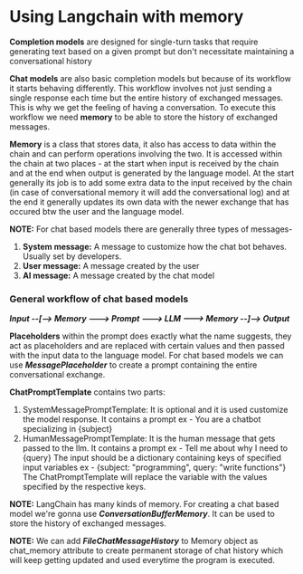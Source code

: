 # Using Langchain with memory

**Completion models** are designed for single-turn tasks that require generating text based on a given prompt but don't necessitate maintaining a conversational history

**Chat models** are also basic completion models but because of its workflow it starts behaving differently. This workflow involves not just sending a single response each time but the entire history of exchanged messages. This is why we get the feeling of having a conversation. To execute this workflow we need **memory** to be able to store the history of exchanged messages.

**Memory** is a class that stores data, it also has access to data within the chain and can perform operations involving the two. It is accessed within the chain at two places - at the start when input is received by the chain and at the end when output is generated by the language model. At the start generally its job is to add some extra data to the input received by the chain (in case of conversational memory it will add the conversational log) and at the end it generally updates its own data with the newer exchange that has occured btw the user and the language model.

**NOTE:** For chat based models there are generally three types of messages-
1. **System message:** A message to customize how the chat bot behaves. Usually set by developers.
2. **User message:** A message created by the user
3. **AI message:** A message created by the chat model

### General workflow of chat based models

***Input --[--> Memory ---> Prompt ---> LLM ---> Memory --]--> Output***

**Placeholders** within the prompt does exactly what the name suggests, they act as placeholders and are replaced with certain values and then passed with the input data to the language model. For chat based models we can use ***MessagePlaceholder*** to create a prompt containing the entire conversational exchange.

**ChatPromptTemplate** contains two parts:
1. SystemMessagePromptTemplate: It is optional and it is used customize the model response. It contains a prompt ex - You are a chatbot specializing in {subject}
2. HumanMessagePromptTemplate: It is the human message that gets passed to the llm. It contains a prompt ex - Tell me about why I need to {query}
The input should be a dictionary containing keys of specified input variables ex - {subject: "programming", query: "write functions"}
The ChatPromptTemplate will replace the variable with the values specified by the respective keys.

**NOTE:** LangChain has many kinds of memory. For creating a chat based model we're gonna use ***ConversationBufferMemory***. It can be used to store the history of exchanged messages.

**NOTE:** We can add ***FileChatMessageHistory*** to Memory object as chat_memory attribute to create permanent storage of chat history which will keep getting updated and used everytime the program is executed.